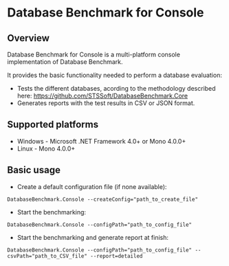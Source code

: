 # Database Benchmark for Console
## Overview
Database Benchmark for Console is a multi-platform console implementation of Database Benchmark.

It provides the basic functionality needed to perform a database evaluation:

* Tests the different databases, acording to the methodology described here: https://github.com/STSSoft/DatabaseBenchmark.Core
* Generates reports with the test results in CSV or JSON format.

## Supported platforms
* Windows - Microsoft .NET Framework 4.0+ or Mono 4.0.0+
* Linux - Mono 4.0.0+

## Basic usage

* Create a default configuration file (if none available):
```Shell
DatabaseBenchmark.Console --createConfig="path_to_create_file"
```

* Start the benchmarking:
```Shell
DatabaseBenchmark.Console --configPath="path_to_config_file"
```

* Start the benchmarking and generate report at finish:
```Shell
DatabaseBenchmark.Console --configPath="path_to_config_file" --csvPath="path_to_CSV_file" --report=detailed
```



